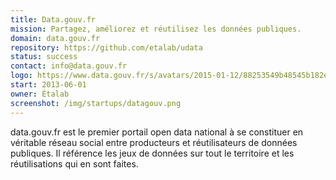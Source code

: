 ```yaml
---
title: Data.gouv.fr
mission: Partagez, améliorez et réutilisez les données publiques.
domain: data.gouv.fr
repository: https://github.com/etalab/udata
status: success
contact: info@data.gouv.fr
logo: https://www.data.gouv.fr/s/avatars/2015-01-12/88253549b48545b182ebd22c6d891c0b/datagouv.png
start: 2013-06-01
owner: Étalab
screenshot: /img/startups/datagouv.png
---
```


data.gouv.fr est le premier portail open data national à se constituer en véritable réseau social entre producteurs et réutilisateurs de données publiques. Il référence les jeux de données sur tout le territoire et les réutilisations qui en sont faites.
